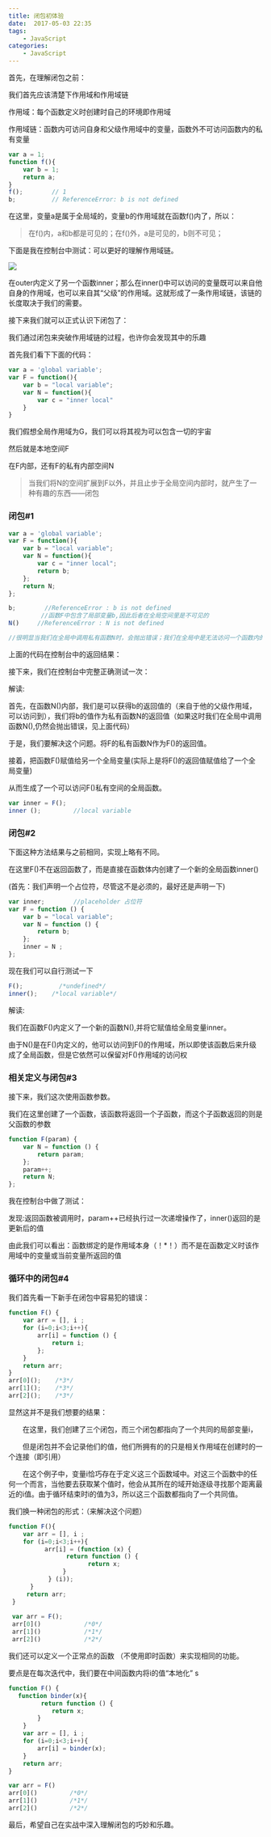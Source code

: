 ```yaml
---
title: 闭包初体验
date:  2017-05-03 22:35
tags:
    - JavaScript
categories:
    - JavaScript
---
```


首先，在理解闭包之前：

我们首先应该清楚下作用域和作用域链

作用域：每个函数定义时创建时自己的环境即作用域

作用域链：函数内可访问自身和父级作用域中的变量，函数外不可访问函数内的私有变量

<!-- more -->

```js
var a = 1;
function f(){
    var b = 1;
    return a;
}
f();        // 1
b;          // ReferenceError: b is not defined
```
在这里，变量a是属于全局域的，变量b的作用域就在函数f()内了，所以：
> 在f()内，a和b都是可见的；在f()外，a是可见的，b则不可见；

下面是我在控制台中测试：可以更好的理解作用域链。

![](https://www.chenqaq.com/assets/cnblogs_img/1140602-20170426213921397-539687826.png)

在outer内定义了另一个函数inner；那么在inner()中可以访问的变量既可以来自他自身的作用域，也可以来自其“父级”的作用域。这就形成了一条作用域链，该链的长度取决于我们的需要。

接下来我们就可以正式认识下闭包了：

我们通过闭包来突破作用域链的过程，也许你会发现其中的乐趣

首先我们看下下面的代码：

```js
var a = 'global variable';
var F = function(){
    var b = "local variable";
    var N = function(){
        var c = "inner local"
    }
}    
```
我们假想全局作用域为G，我们可以将其视为可以包含一切的宇宙

然后就是本地空间F

在F内部，还有F的私有内部空间N

>当我们将N的空间扩展到F以外，并且止步于全局空间内部时，就产生了一种有趣的东西——闭包

### 闭包#1
```js
var a = 'global variable';
var F = function(){
    var b = "local variable";
    var N = function(){
        var c = "inner local";
        return b;
    };
    return N;
};

b;        //ReferenceError : b is not defined    
         //函数F中包含了局部变量b,因此后者在全局空间里是不可见的
N()     //ReferenceError : N is not defined

//很明显当我们在全局中调用私有函数N时，会抛出错误；我们在全局中是无法访问一个函数内的私有函数的
```

上面的代码在控制台中的返回结果：

接下来，我们在控制台中完整正确测试一次：

解读:

首先，在函数N()内部，我们是可以获得b的返回值的（来自于他的父级作用域，可以访问到），我们将b的值作为私有函数N的返回值（如果这时我们在全局中调用函数N(),仍然会抛出错误，见上面代码）

于是，我们要解决这个问题。将F的私有函数N作为F()的返回值。

接着，把函数F()赋值给另一个全局变量(实际上是将F()的返回值赋值给了一个全局变量)

从而生成了一个可以访问F()私有空间的全局函数。

```js
var inner = F();
inner ();         //local variable
```
 
### 闭包#2
下面这种方法结果与之前相同，实现上略有不同。

在这里F()不在返回函数了，而是直接在函数体内创建了一个新的全局函数inner()

(首先：我们声明一个占位符，尽管这不是必须的，最好还是声明一下)

```js
var inner;        //placeholder 占位符
var F = function () {
    var b = "local variable";
    var N = function () {
        return b;
    };
    inner = N ;
};
```

现在我们可以自行测试一下

```js
F();          /*undefined*/
inner();    /*local variable*/
```

解读:

我们在函数F()内定义了一个新的函数N(),并将它赋值给全局变量inner。

由于N()是在F()内定义的，他可以访问到F()的作用域，所以即使该函数后来升级成了全局函数，但是它依然可以保留对F()作用域的访问权

 
### 相关定义与闭包#3
接下来，我们这次使用函数参数。

我们在这里创建了一个函数，该函数将返回一个子函数，而这个子函数返回的则是父函数的参数

```js
function F(param) {
    var N = function () {
        return param;
    };
    param++;
    return N;
};
```

我在控制台中做了测试：

发现:返回函数被调用时，param++已经执行过一次递增操作了，inner()返回的是更新后的值

由此我们可以看出：函数绑定的是作用域本身（！*！）而不是在函数定义时该作用域中的变量或当前变量所返回的值

### 循环中的闭包#4
我们首先看一下新手在闭包中容易犯的错误：

```js
function F() {
    var arr = [], i ;
    for (i=0;i<3;i++){
        arr[i] = function () {
            return i;
        };
    }
    return arr;
}
arr[0]();    /*3*/
arr[1]();    /*3*/
arr[2]();    /*3*/
```

显然这并不是我们想要的结果：

　　在这里，我们创建了三个闭包，而三个闭包都指向了一个共同的局部变量i，

　　但是闭包并不会记录他们的值，他们所拥有的的只是相关作用域在创建时的一个连接（即引用）

　　在这个例子中，变量i恰巧存在于定义这三个函数域中。对这三个函数中的任何一个而言，当他要去获取某个值时，他会从其所在的域开始逐级寻找那个距离最近的i值。由于循环结束时i的值为3，所以这三个函数都指向了一个共同值。

我们换一种闭包的形式：（来解决这个问题）
```js
function F(){
    var arr = [], i ;      
    for (i=0;i<3;i++){
          arr[i] = (function (x) {
                return function () {
                      return x;
               }    
           } (i));
      }  
     return arr;
 }        
 
 var arr = F();
 arr[0]()            /*0*/
 arr[1]()            /*1*/
 arr[2]()            /*2*/
```

我们还可以定义一个正常点的函数 （不使用即时函数）来实现相同的功能。

要点是在每次迭代中，我们要在中间函数内将i的值“本地化”
s
```js
function F() {
　 function binder(x){　
         return function () {
            return x;
        }
    }
    var arr = [], i ;
    for (i=0;i<3;i++){
        arr[i] = binder(x);
    }
    return arr;
}

var arr = F()
arr[0]()         /*0*/
arr[1]()         /*1*/
arr[2]()         /*2*/
```

最后，希望自己在实战中深入理解闭包的巧妙和乐趣。